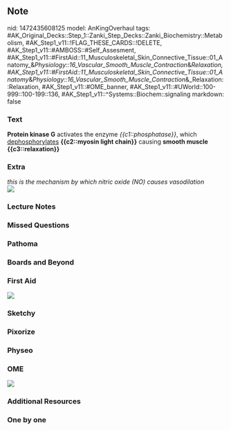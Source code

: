 ## Note
nid: 1472435608125
model: AnKingOverhaul
tags: #AK_Original_Decks::Step_1::Zanki_Step_Decks::Zanki_Biochemistry::Metabolism, #AK_Step1_v11::!FLAG_THESE_CARDS::!DELETE, #AK_Step1_v11::#AMBOSS::#Self_Assesment, #AK_Step1_v11::#FirstAid::11_Musculoskeletal_Skin_Connective_Tissue::01_Anatomy_&_Physiology::16_Vascular_Smooth_Muscle_Contraction_&_Relaxation, #AK_Step1_v11::#FirstAid::11_Musculoskeletal_Skin_Connective_Tissue::01_Anatomy_&_Physiology::16_Vascular_Smooth_Muscle_Contraction_&_Relaxation::Relaxation, #AK_Step1_v11::#OME_banner, #AK_Step1_v11::#UWorld::100-999::100-199::136, #AK_Step1_v11::^Systems::Biochem::signaling
markdown: false

### Text
<div>
  <div>
    <b>Protein kinase G</b> activates the enzyme
    <i>{{c1::phosphatase}}</i>, which <u>dephosphorylates</u>
    <b>{{c2::myosin light chain}}</b> causing <b>smooth muscle
    {{c3::relaxation}}</b>
  </div>
</div>

### Extra
<div>
  <div>
    <i>this is the mechanism by which nitric oxide (NO) causes
    vasodilation</i>
  </div>
  <div><img src="paste-132985072386424.jpg"></div>
</div>

### Lecture Notes


### Missed Questions


### Pathoma


### Boards and Beyond


### First Aid
<img src="paste-221212290581342.jpg">

### Sketchy


### Pixorize


### Physeo


### OME
<div class="ome-widget">
  <a href="https://onlinemeded.org?ref=anki"><img src=
  "_OME_AnkiFlashcards_General_4.png"></a>
</div>

### Additional Resources


### One by one

